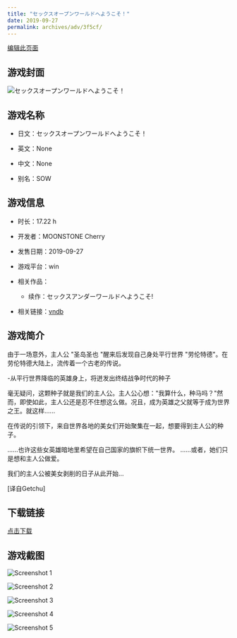 ```yaml
---
title: "セックスオープンワールドへようこそ！"
date: 2019-09-27
permalink: archives/adv/3f5cf/
---
```

[编辑此页面](https://github.com/ACG-3/ADV3-source/blob/main/source/_posts/%E3%82%BB%E3%83%83%E3%82%AF%E3%82%B9%E3%82%AA%E3%83%BC%E3%83%97%E3%83%B3%E3%83%AF%E3%83%BC%E3%83%AB%E3%83%89%E3%81%B8%E3%82%88%E3%81%86%E3%81%93%E3%81%9D%EF%BC%81.md)

## 游戏封面

![セックスオープンワールドへようこそ！](https://pan.timero.xyz/d/onedrive/img_lib_001/%E3%82%BB%E3%83%83%E3%82%AF%E3%82%B9%E3%82%AA%E3%83%BC%E3%83%97%E3%83%B3%E3%83%AF%E3%83%BC%E3%83%AB%E3%83%89%E3%81%B8%E3%82%88%E3%81%86%E3%81%93%E3%81%9D%EF%BC%81_cover.avif)


## 游戏名称

- 日文：セックスオープンワールドへようこそ！
- 英文：None
- 中文：None

- 别名：SOW


## 游戏信息

- 时长：17.22 h
- 开发者：MOONSTONE Cherry
- 发售日期：2019-09-27
- 游戏平台：win
- 相关作品：
   - 续作：セックスアンダーワールドへようこそ!

- 相关链接：[vndb](https://vndb.org/v25942)


## 游戏简介

由于一场意外，主人公 "圣岛圣也 "醒来后发现自己身处平行世界 "劳伦特德"。在劳伦特德大陆上，流传着一个古老的传说。

-从平行世界降临的英雄身上，将迸发出终结战争时代的种子

毫无疑问，这颗种子就是我们的主人公。主人公心想："我算什么，种马吗？"然而，即使如此，主人公还是忍不住想这么做。况且，成为英雄之父就等于成为世界之王。就这样......

在传说的引领下，来自世界各地的美女们开始聚集在一起，想要得到主人公的种子。

......也许这些女英雄暗地里希望在自己国家的旗帜下统一世界。
......或者，她们只是想和主人公做爱。

我们的主人公被美女剥削的日子从此开始...

[译自Getchu]


## 下载链接

[点击下载](https://pan.timero.xyz/onedrive/adv_lib_001/%E3%82%BB%E3%83%83%E3%82%AF%E3%82%B9%E3%82%AA%E3%83%BC%E3%83%97%E3%83%B3%E3%83%AF%E3%83%BC%E3%83%AB%E3%83%89%E3%81%B8%E3%82%88%E3%81%86%E3%81%93%E3%81%9D%EF%BC%81)


## 游戏截图


![Screenshot 1](https://pan.timero.xyz/d/onedrive/img_lib_001/%E3%82%BB%E3%83%83%E3%82%AF%E3%82%B9%E3%82%AA%E3%83%BC%E3%83%97%E3%83%B3%E3%83%AF%E3%83%BC%E3%83%AB%E3%83%89%E3%81%B8%E3%82%88%E3%81%86%E3%81%93%E3%81%9D%EF%BC%81_Screenshot_1.avif)

![Screenshot 2](https://pan.timero.xyz/d/onedrive/img_lib_001/%E3%82%BB%E3%83%83%E3%82%AF%E3%82%B9%E3%82%AA%E3%83%BC%E3%83%97%E3%83%B3%E3%83%AF%E3%83%BC%E3%83%AB%E3%83%89%E3%81%B8%E3%82%88%E3%81%86%E3%81%93%E3%81%9D%EF%BC%81_Screenshot_2.avif)

![Screenshot 3](https://pan.timero.xyz/d/onedrive/img_lib_001/%E3%82%BB%E3%83%83%E3%82%AF%E3%82%B9%E3%82%AA%E3%83%BC%E3%83%97%E3%83%B3%E3%83%AF%E3%83%BC%E3%83%AB%E3%83%89%E3%81%B8%E3%82%88%E3%81%86%E3%81%93%E3%81%9D%EF%BC%81_Screenshot_3.avif)

![Screenshot 4](https://pan.timero.xyz/d/onedrive/img_lib_001/%E3%82%BB%E3%83%83%E3%82%AF%E3%82%B9%E3%82%AA%E3%83%BC%E3%83%97%E3%83%B3%E3%83%AF%E3%83%BC%E3%83%AB%E3%83%89%E3%81%B8%E3%82%88%E3%81%86%E3%81%93%E3%81%9D%EF%BC%81_Screenshot_4.avif)

![Screenshot 5](https://pan.timero.xyz/d/onedrive/img_lib_001/%E3%82%BB%E3%83%83%E3%82%AF%E3%82%B9%E3%82%AA%E3%83%BC%E3%83%97%E3%83%B3%E3%83%AF%E3%83%BC%E3%83%AB%E3%83%89%E3%81%B8%E3%82%88%E3%81%86%E3%81%93%E3%81%9D%EF%BC%81_Screenshot_5.avif)

